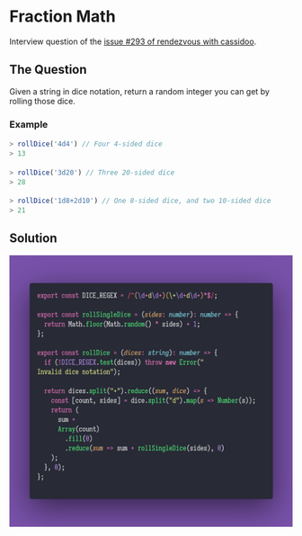 # Fraction Math

Interview question of the [issue #293 of rendezvous with cassidoo](https://buttondown.email/cassidoo/archive/3709/).

## The Question

Given a string in dice notation, return a random integer you can get by rolling those dice.

### Example

```js
> rollDice('4d4') // Four 4-sided dice
> 13

> rollDice('3d20') // Three 20-sided dice
> 28

> rollDice('1d8+2d10') // One 8-sided dice, and two 10-sided dice
> 21
```

## Solution

![Code Polaroid](./code-screenshot.png)
